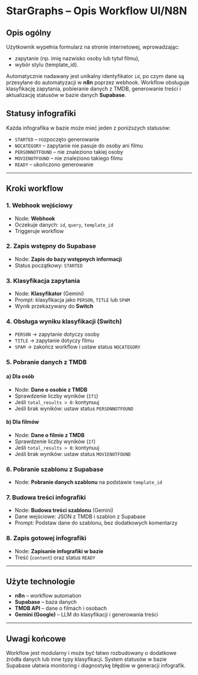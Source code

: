 # StarGraphs – Opis Workflow UI/N8N

## Opis ogólny

Użytkownik wypełnia formularz na stronie internetowej, wprowadzając:

* zapytanie (np. imię nazwisko osoby lub tytuł filmu),
* wybór stylu (template\_id).

Automatycznie nadawany jest unikalny identyfikator `id`, po czym dane są przesyłane do automatyzacji w **n8n** poprzez webhook. Workflow obsługuje klasyfikację zapytania, pobieranie danych z TMDB, generowanie treści i aktualizację statusów w bazie danych **Supabase**.

## Statusy infografiki

Każda infografika w bazie może mieć jeden z poniższych statusów:

* `STARTED` – rozpoczęto generowanie
* `NOCATEGORY` – zapytanie nie pasuje do osoby ani filmu
* `PERSONNOTFOUND` – nie znaleziono takiej osoby
* `MOVIENOTFOUND` – nie znaleziono takiego filmu
* `READY` – ukończono generowanie

---

## Kroki workflow

### 1. Webhook wejściowy

* Node: **Webhook**
* Oczekuje danych: `id`, `query`, `template_id`
* Triggeruje workflow

### 2. Zapis wstępny do Supabase

* Node: **Zapis do bazy wstępnych informacji**
* Status początkowy: `STARTED`

### 3. Klasyfikacja zapytania

* Node: **Klasyfikator** (Gemini)
* Prompt: klasyfikacja jako `PERSON`, `TITLE` lub `SPAM`
* Wynik przekazywany do **Switch**

### 4. Obsługa wyniku klasyfikacji (Switch)

* `PERSON` → zapytanie dotyczy osoby
* `TITLE` → zapytanie dotyczy filmu
* `SPAM` → zakończ workflow i ustaw status `NOCATEGORY`

### 5. Pobranie danych z TMDB

#### a) Dla osób

* Node: **Dane o osobie z TMDB**
* Sprawdzenie liczby wyników (`If1`)
* Jeśli `total_results > 0`: kontynuuj
* Jeśli brak wyników: ustaw status `PERSONNOTFOUND`

#### b) Dla filmów

* Node: **Dane o filmie z TMDB**
* Sprawdzenie liczby wyników (`If`)
* Jeśli `total_results > 0`: kontynuuj
* Jeśli brak wyników: ustaw status `MOVIENOTFOUND`

### 6. Pobranie szablonu z Supabase

* Node: **Pobranie danych szablonu** na podstawie `template_id`

### 7. Budowa treści infografiki

* Node: **Budowa treści szablonu** (Gemini)
* Dane wejściowe: JSON z TMDB i szablon z Supabase
* Prompt: Podstaw dane do szablonu, bez dodatkowych komentarzy

### 8. Zapis gotowej infografiki

* Node: **Zapisanie infografiki w bazie**
* Treść (`content`) oraz status `READY`

---

## Użyte technologie

* **n8n** – workflow automation
* **Supabase** – baza danych
* **TMDB API** – dane o filmach i osobach
* **Gemini (Google)** – LLM do klasyfikacji i generowania treści

---

## Uwagi końcowe

Workflow jest modularny i może być łatwo rozbudowany o dodatkowe źródła danych lub inne typy klasyfikacji. System statusów w bazie Supabase ułatwia monitoring i diagnostykę błędów w generacji infografik.
